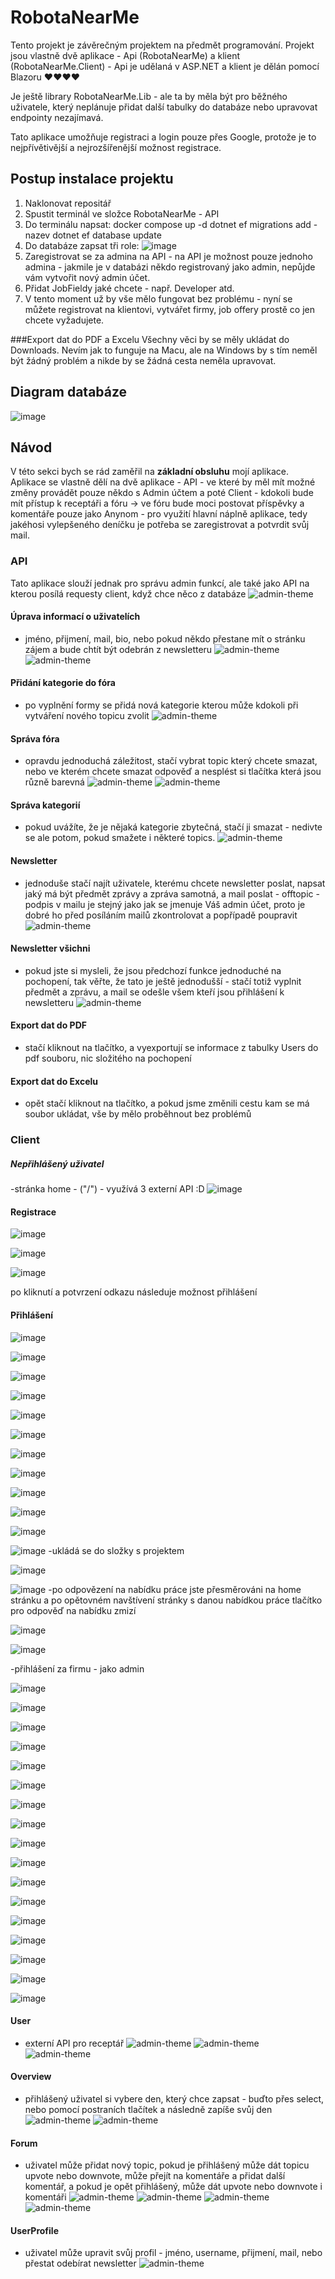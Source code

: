 # RobotaNearMe
Tento projekt je závěrečným projektem na předmět programování. Projekt jsou vlastně dvě aplikace - Api (RobotaNearMe) a klient (RobotaNearMe.Client) - Api je udělaná v ASP.NET a klient je dělán pomocí Blazoru ♥♥♥♥

Je ještě library RobotaNearMe.Lib - ale ta by měla být pro běžného uživatele, který neplánuje přidat další tabulky do databáze nebo upravovat endpointy nezajímavá.

Tato aplikace umožňuje registraci a login pouze přes Google, protože je to nejpřívětivější a nejrozšířenější možnost registrace.

## Postup instalace projektu
1) Naklonovat repositář
2) Spustit terminál ve složce RobotaNearMe - API
3) Do terminálu napsat: docker compose up -d
dotnet ef migrations add -nazev
dotnet ef database update
4) Do databáze zapsat tři role:
![image](https://github.com/steveTVcze/RobotaNearMee/assets/72168369/9535a2a6-3e48-40fd-91bb-df2bd475738e)
6) Zaregistrovat se za admina na API - na API je možnost pouze jednoho admina - jakmile je v databázi někdo registrovaný jako admin, nepůjde vám vytvořit nový admin účet.
7) Přidat JobFieldy jaké chcete - např. Developer atd.
8) V tento moment už by vše mělo fungovat bez problému - nyní se můžete registrovat na klientovi, vytvářet firmy, job offery prostě co jen chcete vyžadujete.

###Export dat do PDF a Excelu 
Všechny věci by se měly ukládat do Downloads. Nevím jak to funguje na Macu, ale na Windows by s tím neměl být žádný problém a nikde by se žádná cesta neměla upravovat.

## Diagram databáze
![image](https://github.com/steveTVcze/RobotaNearMee/assets/72168369/96889483-7b34-4a28-bcc1-8de688cea5a9)



## Návod
V této sekci bych se rád zaměřil na **základní obsluhu** mojí aplikace. Aplikace se vlastně dělí na dvě aplikace - API - ve které by měl mít možné změny provádět pouze někdo s Admin účtem a poté Client - kdokoli bude mít přístup k receptáři a fóru -> ve fóru bude moci postovat příspěvky a komentáře pouze jako Anynom - pro využití hlavní náplně aplikace, tedy jakéhosi vylepšeného deníčku je potřeba se zaregistrovat a potvrdit svůj mail.

### API
Tato aplikace slouží jednak pro správu admin funkcí, ale také jako API na kterou posílá requesty client, když chce něco z databáze
![admin-theme](./ReadMeFiles/admin-admin-theme.png)
#### Úprava informací o uživatelích 
- jméno, přijmení, mail, bio, nebo pokud někdo přestane mít o stránku zájem a bude chtít být odebrán z newsletteru
![admin-theme](./ReadMeFiles/admin-users.png)
![admin-theme](./ReadMeFiles/admin-update-user.png)
#### Přidání kategorie do fóra
- po vyplnění formy se přidá nová kategorie kterou může kdokoli při vytváření nového topicu zvolit
![admin-theme](./ReadMeFiles/admin-add-category.png)
#### Správa fóra
- opravdu jednoduchá záležitost, stačí vybrat topic který chcete smazat, nebo ve kterém chcete smazat odpověď a nesplést si tlačítka která jsou různě barevná
![admin-theme](./ReadMeFiles/admin-forum.png)
![admin-theme](./ReadMeFiles/admin-specific-topic.png)
#### Správa kategorií
- pokud uvážíte, že je nějaká kategorie zbytečná, stačí ji smazat - nedivte se ale potom, pokud smažete i některé topics.
![admin-theme](./ReadMeFiles/admin-manage-categories.png)
#### Newsletter
- jednoduše stačí najít uživatele, kterému chcete newsletter poslat, napsat jaký má být předmět zprávy a zpráva samotná, a mail poslat - offtopic - podpis v mailu je stejný jako jak se jmenuje Váš admin účet, proto je dobré ho před posíláním mailů zkontrolovat a popřípadě poupravit
![admin-theme](./ReadMeFiles/admin-newsletter.png)
#### Newsletter všichni
- pokud jste si mysleli, že jsou předchozí funkce jednoduché na pochopení, tak věřte, že tato je ještě jednodušší - stačí totiž vyplnit předmět a zprávu, a mail se odešle všem kteří jsou přihlášení k newsletteru
![admin-theme](./ReadMeFiles/admin-newsletter-everyone.png)
#### Export dat do PDF
- stačí kliknout na tlačítko, a vyexportují se informace z tabulky Users do pdf souboru, nic složitého na pochopení
#### Export dat do Excelu
- opět stačí kliknout na tlačítko, a pokud jsme změnili cestu kam se má soubor ukládat, vše by mělo proběhnout bez problémů

### Client
##### Nepřihlášený uživatel
-stránka home - ("/") - využívá 3 externí API :D
![image](https://github.com/steveTVcze/RobotaNearMee/assets/72168369/b7c9ccde-5960-4367-a67b-fc904ffa3ce1)

#### Registrace
![image](https://github.com/steveTVcze/RobotaNearMee/assets/72168369/cd01f45d-8e89-414b-96bd-08a877b41603)

![image](https://github.com/steveTVcze/RobotaNearMee/assets/72168369/89c9215b-648e-4757-83be-56ab9cb6c1f4)

![image](https://github.com/steveTVcze/RobotaNearMee/assets/72168369/b649d968-f68d-4c1e-a282-983ee2e72141)

po kliknutí a potvrzení odkazu následuje možnost přihlášení

#### Přihlášení

![image](https://github.com/steveTVcze/RobotaNearMee/assets/72168369/ec9fb9a5-6593-4ce0-9cd0-e9a10c467143)

![image](https://github.com/steveTVcze/RobotaNearMee/assets/72168369/099e1db2-deca-40ca-be2f-f4b58b44f62c)

![image](https://github.com/steveTVcze/RobotaNearMee/assets/72168369/ec48f400-fce6-49e2-aef9-b8ac2b3c8183)

![image](https://github.com/steveTVcze/RobotaNearMee/assets/72168369/76c03f98-63aa-4c94-9353-4ae96a6dd083)

![image](https://github.com/steveTVcze/RobotaNearMee/assets/72168369/60da0515-b9a6-464f-b890-c478c446e4e3)

![image](https://github.com/steveTVcze/RobotaNearMee/assets/72168369/70743490-862a-4163-9b4b-354d0f5e2341)

![image](https://github.com/steveTVcze/RobotaNearMee/assets/72168369/1f10cbec-72ac-4191-a66d-eb38c01c81d5)

![image](https://github.com/steveTVcze/RobotaNearMee/assets/72168369/b8d1699a-1d8f-4e89-bc70-142988643fa8)

![image](https://github.com/steveTVcze/RobotaNearMee/assets/72168369/103c41d9-e559-43cc-b1bd-13468e178604)

![image](https://github.com/steveTVcze/RobotaNearMee/assets/72168369/3c9e54bb-5441-4081-9a4e-2b47e818d3ee)

![image](https://github.com/steveTVcze/RobotaNearMee/assets/72168369/10a60db1-c5b6-442e-a09b-aa5719f5bbf6)

![image](https://github.com/steveTVcze/RobotaNearMee/assets/72168369/46abbb71-1c2b-41b3-9d0f-a8fb005f02dc)
-ukládá se do složky s projektem

![image](https://github.com/steveTVcze/RobotaNearMee/assets/72168369/c8ac7e35-670d-4c2c-aae7-e05208088c35)

![image](https://github.com/steveTVcze/RobotaNearMee/assets/72168369/ca40cb96-d450-4ac4-8707-67ac5fa74799)
-po odpovězení na nabídku práce jste přesměrováni na home stránku a po opětovném navštívení stránky s danou nabídkou práce tlačítko pro odpověď na nabídku zmizí

![image](https://github.com/steveTVcze/RobotaNearMee/assets/72168369/da2b48f7-6666-4046-af1f-b72b48d8eaac)

![image](https://github.com/steveTVcze/RobotaNearMee/assets/72168369/418f9c71-8323-43ca-80ba-f4d69db379c8)

-přihlášení za firmu - jako admin

![image](https://github.com/steveTVcze/RobotaNearMee/assets/72168369/bcaeca30-f57f-4b7e-8c7f-d33007bc2042)

![image](https://github.com/steveTVcze/RobotaNearMee/assets/72168369/2521c674-8a63-4b3f-971d-1c3d780c9e86)

![image](https://github.com/steveTVcze/RobotaNearMee/assets/72168369/d4a9fa35-2d57-4dbc-aca6-8fa55750df03)

![image](https://github.com/steveTVcze/RobotaNearMee/assets/72168369/8012a0a3-08e9-487f-ad35-e1670ddfdef7)

![image](https://github.com/steveTVcze/RobotaNearMee/assets/72168369/5fa7e22f-38c5-4045-8abd-bf7b91d339af)

![image](https://github.com/steveTVcze/RobotaNearMee/assets/72168369/c7d549f3-cb8e-4284-a97e-84d33de9f2ab)

![image](https://github.com/steveTVcze/RobotaNearMee/assets/72168369/edc668b9-f6c7-49ca-81bd-f6009f4d7a35)

![image](https://github.com/steveTVcze/RobotaNearMee/assets/72168369/66211e0a-10a3-44b3-aa5f-5c4780df65f2)

![image](https://github.com/steveTVcze/RobotaNearMee/assets/72168369/a85ed455-61a0-4f14-8690-e0b1fb08c654)

![image](https://github.com/steveTVcze/RobotaNearMee/assets/72168369/5202a2a1-5e6f-4b57-a5c1-09d62f202ff0)

![image](https://github.com/steveTVcze/RobotaNearMee/assets/72168369/3db91323-826a-4b2c-86a3-8e4a0809cf94)

![image](https://github.com/steveTVcze/RobotaNearMee/assets/72168369/01655fbe-c237-4470-bbba-cd14f725387b)

![image](https://github.com/steveTVcze/RobotaNearMee/assets/72168369/d5534e82-cdae-48a6-b3d8-d5dcbef749b8)

![image](https://github.com/steveTVcze/RobotaNearMee/assets/72168369/428c327a-5df8-4433-a07f-52f0559859b0)

![image](https://github.com/steveTVcze/RobotaNearMee/assets/72168369/ff0ef858-cfb2-4d66-b523-bbd4184f1093)

![image](https://github.com/steveTVcze/RobotaNearMee/assets/72168369/9b0dcdeb-0902-44c6-adad-04b64667f269)

![image](https://github.com/steveTVcze/RobotaNearMee/assets/72168369/a3afaa6c-d4c0-4333-823d-b318bc6a53e5)


#### User
- externí API pro receptář
![admin-theme](./ReadMeFiles/user-meals.png)
![admin-theme](./ReadMeFiles/user-meals-more-specific.png)
![admin-theme](./ReadMeFiles/user-meals-most-specific.png)
#### Overview
- přihlášený uživatel si vybere den, který chce zapsat - buďto přes select, nebo pomocí postraních tlačítek a následně zapíše svůj den
![admin-theme](./ReadMeFiles/client-overview.png)
![admin-theme](./ReadMeFiles/client-overview-overview.png)
#### Forum
- uživatel může přidat nový topic, pokud je přihlášený může dát topicu upvote nebo downvote, může přejít na komentáře a přidat další komentář, a pokud je opět přihlášený, může dát upvote nebo downvote i komentáři
![admin-theme](./ReadMeFiles/client-forum.png)
![admin-theme](./ReadMeFiles/client-add-topic.png)
![admin-theme](./ReadMeFiles/client-replies.png)
![admin-theme](./ReadMeFiles/client-add-comment.png)
#### UserProfile
- uživatel může upravit svůj profil - jméno, username, přijmení, mail, nebo přestat odebírat newsletter
![admin-theme](./ReadMeFiles/client-update-profile.png)

